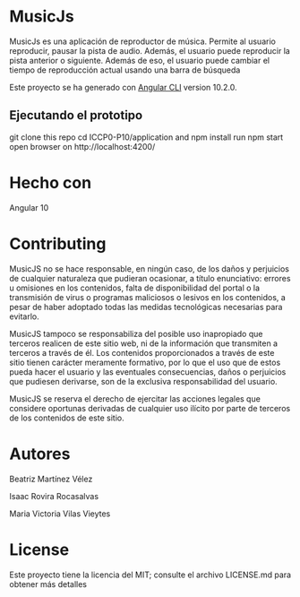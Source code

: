# MusicJs

MusicJs es una aplicación de reproductor de música. Permite al usuario reproducir, pausar la pista de audio. Además, el usuario puede reproducir la pista anterior o siguiente. Además de eso, el usuario puede cambiar el tiempo de reproducción actual usando una barra de búsqueda

Este  proyecto se ha generado con  [Angular CLI](https://github.com/angular/angular-cli) version 10.2.0.

## Ejecutando el prototipo

git clone this repo
cd ICCP0-P10/application and npm install
run npm start
open browser on http://localhost:4200/

# Hecho con 

Angular 10

# Contributing

MusicJS no se hace responsable, en ningún caso, de los daños y perjuicios de cualquier naturaleza que pudieran ocasionar, a título enunciativo: errores u omisiones en los contenidos, falta de disponibilidad del portal o la transmisión de virus o programas maliciosos o lesivos en los contenidos, a pesar de haber adoptado todas las medidas tecnológicas necesarias para evitarlo.

MusicJS tampoco se responsabiliza del posible uso inapropiado que terceros realicen de este sitio web, ni de la información que transmiten a terceros a través de él. Los contenidos proporcionados a través de este sitio tienen carácter meramente formativo, por lo que el uso que de estos pueda hacer el usuario y las eventuales consecuencias, daños o perjuicios que pudiesen derivarse, son de la exclusiva responsabilidad del usuario.

MusicJS se reserva el derecho de ejercitar las acciones legales que considere oportunas derivadas de cualquier uso ilícito por parte de terceros de los contenidos de este sitio.

# Autores

Beatriz Martínez Vélez

Isaac Rovira Rocasalvas

Maria Victoria Vilas Vieytes

# License

Este proyecto tiene la licencia del MIT; consulte el archivo LICENSE.md para obtener más detalles
